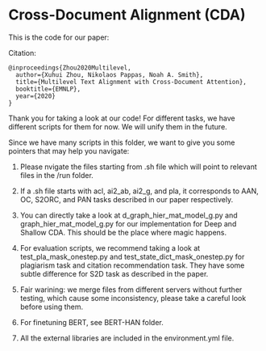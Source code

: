 # Cross-Document Alignment (CDA)
This is the code for our paper: 

Citation:

```
@inproceedings{Zhou2020Multilevel,
  author={Xuhui Zhou, Nikolaos Pappas, Noah A. Smith},
  title={Multilevel Text Alignment with Cross-Document Attention},
  booktitle={EMNLP},
  year={2020}
}
```

Thank you for taking a look at our code!
For different tasks, we have different scripts for them for now. 
We will unify them in the future.

Since we have many scripts in this folder, we want to give you some pointers that may help you navigate:

1. Please nvigate the files starting from .sh file which will point to relevant files in the /run folder.

2. If a .sh file starts with acl, ai2_ab, ai2_g, and pla, it corresponds to AAN, OC, S2ORC, and PAN tasks described
in our paper respectively.

3. You can directly take a look at d_graph_hier_mat_model_g.py and graph_hier_mat_model_g.py for our implementation for
Deep and Shallow CDA. This should be the place where magic happens.

4. For evaluation scripts, we recommend taking a look at test_pla_mask_onestep.py and test_state_dict_mask_onestep.py for
plagiarism task and citation recommendation task. They have some subtle difference for S2D task as described in the paper.

5. Fair warining: we merge files from different servers without further testing, which cause some inconsistency, please take a careful look before using them.

6. For finetuning BERT, see BERT-HAN folder.

7. All the external libraries are included in the environment.yml file.
